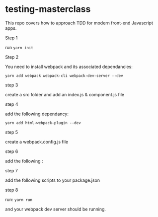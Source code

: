 # testing-masterclass
This repo covers how to approach TDD for modern front-end Javascript apps.

Step 1

run ```yarn init```

Step 2 

You need to install webpack and its associated dependancies:

```
yarn add webpack webpack-cli webpack-dev-server --dev
```


step 3 

create a src folder and add an index.js & component.js file

step 4

add the following dependancy: 

```
yarn add html-webpack-plugin --dev
```

step 5 

create a webpack.config.js file

step 6 

add the following :


step 7

add the following scripts to your package.json

step 8

run: ```yarn run```

and your webpack dev server should be running.





